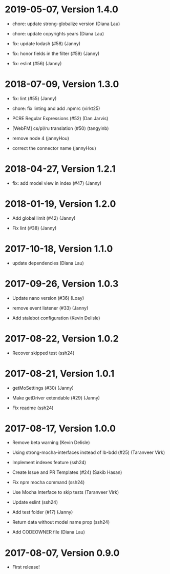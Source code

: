 2019-05-07, Version 1.4.0
=========================

 * chore: update strong-globalize version (Diana Lau)

 * chore: update copyrights years (Diana Lau)

 * fix: update lodash (#58) (Janny)

 * fix: honor fields in the filter (#59) (Janny)

 * fix: eslint (#56) (Janny)


2018-07-09, Version 1.3.0
=========================

 * fix: lint (#55) (Janny)

 * chore: fix linting and add .npmrc (virkt25)

 * PCRE Regular Expressions (#52) (Dan Jarvis)

 * [WebFM] cs/pl/ru translation (#50) (tangyinb)

 * remove node 4 (jannyHou)

 * correct the connector name (jannyHou)


2018-04-27, Version 1.2.1
=========================

 * fix: add model view in index (#47) (Janny)


2018-01-19, Version 1.2.0
=========================

 * Add global limit (#42) (Janny)

 * Fix lint (#38) (Janny)


2017-10-18, Version 1.1.0
=========================

 * update dependencies (Diana Lau)


2017-09-26, Version 1.0.3
=========================

 * Update nano version (#36) (Loay)

 * remove event listener (#33) (Janny)

 * Add stalebot configuration (Kevin Delisle)


2017-08-22, Version 1.0.2
=========================

 * Recover skipped test (ssh24)


2017-08-21, Version 1.0.1
=========================

 * getMoSettings (#30) (Janny)

 * Make getDriver extendable (#29) (Janny)

 * Fix readme (ssh24)


2017-08-17, Version 1.0.0
=========================

 * Remove beta warning (Kevin Delisle)

 * Using strong-mocha-interfaces instead of lb-bdd (#25) (Taranveer Virk)

 * Implement indexes feature (ssh24)

 * Create Issue and PR Templates (#24) (Sakib Hasan)

 * Fix npm mocha command (ssh24)

 * Use Mocha Interface to skip tests (Taranveer Virk)

 * Update eslint (ssh24)

 * Add test folder (#17) (Janny)

 * Return data without model name prop (ssh24)

 * Add CODEOWNER file (Diana Lau)


2017-08-07, Version 0.9.0
=========================

 * First release!

